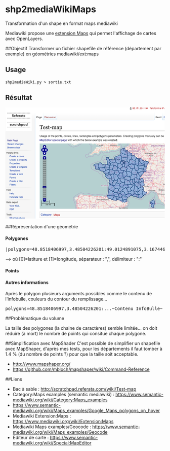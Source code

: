 # shp2mediaWikiMaps
Transformation d'un shape en format maps mediawiki

Mediawiki propose une [extension Maps](ttps://www.mediawiki.org/wiki/Extension:Maps) qui permet l'affichage de cartes avec OpenLayers.

##Objectif
Transformer un fichier shapefile de référence (département par exemple) en géométries mediawiki/ext:maps

## Usage
```
shp2mediaWiki.py > sortie.txt
```
## Résultat
<img src="docs/images/mediawiki-map-sample1.4.png" width="600"> 

##Réprésentation d'une géométrie

#### Polygones
<pre>|polygons=48.8518406997,3.48504226201:49.0124891075,3.16744612724:49.1177940124,3.07199545707....</pre>
--> où [0]=latiture et [1]=longitude, séparateur : ",", délimiteur : ":"

#### Points

#### Autres informations
Après le polygon plusieurs arguments possibles comme le contenu de l'infobulle, couleurs du contour du remplissage...
<pre>polygons=48.8518406997,3.48504226201:...~Contenu InfoBulle~ ~#0B4173~ ~ ~#3373CC~ ~;</pre>

##Problématique du volume

La taille des polygones (la chaine de caractères) semble limitée... on doit réduire (à mort) le nombre de points qui consitue chaque polygone. 

##Simplification avec MapShader
C'est possible de simplifier un shapefile avec MapShaper, d'après mes tests, pour les départements il faut tomber à 1.4 % (du nombre de points ?) pour que la taille soit acceptable.

* http://www.mapshaper.org/
* https://github.com/mbloch/mapshaper/wiki/Command-Reference

##Liens

* Bac à sable : http://scratchpad.referata.com/wiki/Test-map
* Category:Maps examples (semantic mediawiki) : https://www.semantic-mediawiki.org/wiki/Category:Maps_examples 
* https://www.semantic-mediawiki.org/wiki/Maps_examples/Google_Maps_polygons_on_hover
* Mediawiki Extension:Maps : https://www.mediawiki.org/wiki/Extension:Maps
* Mediawiki Maps examples/Geocode : https://www.semantic-mediawiki.org/wiki/Maps_examples/Geocode
* Editeur de carte : https://www.semantic-mediawiki.org/wiki/Special:MapEditor

